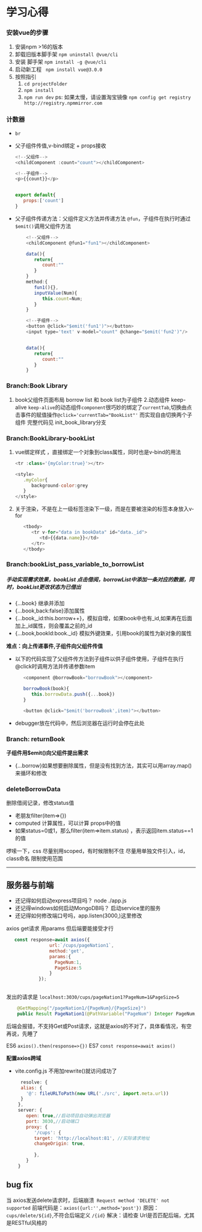 # 学习心得

### 安装vue的步骤

1. 安装npm >16的版本
2. 卸载旧版本脚手架 `npm uninstall @vue/cli`
3. 安装 脚手架 `npm install -g @vue/cli`
4. 启动新工程 ` npm install vue@3.0.0`
5. 按照指引
   1. `cd projectFolder`
   2. `npm install`
   3. `npm run dev`
      ps: 如果太慢，请设置淘宝镜像 `npm config get registry http://registry.npmmirror.com`

### 计数器

* `br`
* 父子组件传值,v-bind绑定 + props接收

  ```javascript
  <!--父组件-->
  <childComponent :count="count"></childComponent>
  ```
  ```javascript
  <!--子组件-->
  <p>{{count}}</p>


  export default{
     props:['count']
  }

  ```
* 父子组件传递方法：父组件定义方法并传递方法 `@fun`，子组件在执行时通过 `$emit()`调用父组件方法

  ```javascript
      <!--父组件-->
      <childComponent @fun1="fun1"></childComponent>

      data(){
         return{
            count:""
         }
      }
      method:{
         fun1(){},
         inputValue(Num){
            this.count=Num;
         }
      }
  ```
  ```javascript
      <!--子组件-->
      <button @click="$emit('fun1')"></button>
      <input type='text' v-model="count" @change="$emit('fun2')"/>


      data(){
         return{
            count:""
         }
      }


  ```


### Branch:Book Library

1. book父组件页面布局
   borrow list 和 book list为子组件
2.动态组件 keep-alive 
`keep-alive`的动态组件`component`很巧妙的绑定了`currentTab`,切换由点击事件的赋值操作`@click='currentTab="BookList"'`
而实现自由切换两个子组件
完整代码见 init_book_library分支


### Branch:BookLibrary-bookList
1. vue绑定样式 ，直接绑定一个对象到class属性，同时也是v-bind的用法
   ```javascript
   <tr :class='{myColor:true}'></tr>

   <style>
      .myColor{
         background-color:grey
      }
   </style>
   ```
2. 关于渲染，不是在上一级标签渲染下一级，而是在要被渲染的标签本身放入v-for
   ```javascript
      <tbody>
         <tr v-for="data in bookData" id="data._id">
            <td>{{data.name}}</td>
         </tr>
      </tbody>
   
   ```



### Branch:bookList_pass_variable_to_borrowList
##### 手动实现需求效果，bookList 点击借阅，borrowList中添加一条对应的数据，同时，bookList更改状态为已借出

- {...book} 继承并添加
- {...book,back:false}添加属性
- {...book,_id:this.borrow++}，模拟自增，如果book中也有_id,如果再在后面加上_id属性，则会覆盖之前的_id
- {...book,bookId:book._id} 模拟外键效果，引用book的属性为新对象的属性
  
**难点：向上传递事件,子组件向父组件传值**
- 以下的代码实现了父组件传方法到子组件以供子组件使用，子组件在执行@click时调用方法并传递参数item
   ```javascript
      <component @borrowBook="borrowBook"></component>

      borrowBook(book){
         this.borrowData.push({...book})
      }
   ```
   ```javascript
      <button @click="$emit('borrowBook',item)"></button>
   ```
- debugger放在代码中，然后浏览器在运行时会停在此处



### Branch: returnBook
**子组件用$emit()向父组件提出需求**
- {...borrow}如果想要删除属性，但是没有找到方法，其实可以用array.map()来循环和修改


### deleteBorrowData
删除借阅记录，修改status值
- 老朋友filter(item=>{})
- computed 计算属性，可以计算 props中的值
- 如果status=0或1，那么filter(item=>item.status) ，表示返回item.status==1的值


啰嗦一下，css
尽量别用scoped，有时候限制不住
尽量用单独文件引入，id，class命名 限制使用范围



---

## 服务器与前端

- 还记得如何启动express项目吗？ node ./app.js
- 还记得windows如何启动MongoDB吗？ 启动service里的服务
- 还记得如何修改端口号吗，app.listen(3000,)这里修改
  
axios get请求 用params 但后端要能接受才行
```javascript
   const response=await axios({
                url:`/cups/pageNation1`,
                method:'get',
                params:{
                  PageNum:1,
                  PageSize:5
                }
            });
         
```
发出的请求是 `localhost:3030/cups/pageNation1?PageNum=1&PageSize=5`

```java
    @GetMapping("/pageNation1/{PageNum}/{PageSize}")
    public Result PageNation1(@PathVariable("PageNum") Integer PageNum,@PathVariable("PageSize") Integer PageSize){}
```
后端会报错，不支持Get或Post请求，这就是axios的不对了，具体看情况，有空再说，先睡了



ES6 `axios().then(response=>{})`
ES7 `const response=await axios()`

**配置axios跨域**
- vite.config.js 不用加rewrite()就访问成功了
  ```javascript
    resolve: {
    alias: {
      '@': fileURLToPath(new URL('./src', import.meta.url))
    }
   },
   server: {
      open: true,//启动项目自动弹出浏览器
      port: 3030,//启动端口
      proxy: {
         '/cups': {
         target: 'http://localhost:81',	//实际请求地址
         changeOrigin: true,
         
         },
      }
   }
  
  ```



## bug fix
当 axios发送delete请求时，后端崩溃` Request method 'DELETE' not supported`
前端代码是：`axios({url:'',method='post'})`
原因：`cups/delete/${id}`,不符合后端定义 `/{id}`
解决：请检查 Url是否匹配后端，尤其是RESTful风格的
